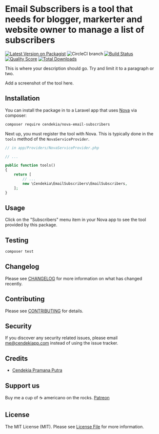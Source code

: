 # Email Subscribers is a tool that needs for blogger, markerter and website owner to manage a list of subscribers

[![Latest Version on Packagist](https://img.shields.io/packagist/v/cendekia/nova-email-subscribers.svg?style=flat-square)](https://packagist.org/packages/cendekia/nova-email-subscribers)
![CircleCI branch](https://img.shields.io/circleci/project/github/cendekia/nova-email-subscribers/master.svg?style=flat-square)
[![Build Status](https://img.shields.io/travis/cendekia/nova-email-subscribers/master.svg?style=flat-square)](https://travis-ci.org/cendekia/nova-email-subscribers)
[![Quality Score](https://img.shields.io/scrutinizer/g/cendekia/nova-email-subscribers.svg?style=flat-square)](https://scrutinizer-ci.com/g/cendekia/nova-email-subscribers)
[![Total Downloads](https://img.shields.io/packagist/dt/cendekia/nova-email-subscribers.svg?style=flat-square)](https://packagist.org/packages/cendekia/nova-email-subscribers)


This is where your description should go. Try and limit it to a paragraph or two.

Add a screenshot of the tool here.

## Installation

You can install the package in to a Laravel app that uses [Nova](https://nova.laravel.com) via composer:

```bash
composer require cendekia/nova-email-subscribers
```

Next up, you must register the tool with Nova. This is typically done in the `tools` method of the `NovaServiceProvider`.

```php
// in app/Providers/NovaServiceProvider.php

// ...

public function tools()
{
    return [
        // ...
        new \Cendekia\EmailSubscribers\EmailSubscribers,
    ];
}
```

## Usage

Click on the "Subscribers" menu item in your Nova app to see the tool provided by this package.

## Testing

``` bash
composer test
```

## Changelog

Please see [CHANGELOG](CHANGELOG.md) for more information on what has changed recently.

## Contributing

Please see [CONTRIBUTING](CONTRIBUTING.md) for details.

## Security

If you discover any security related issues, please email me@cendekiapp.com instead of using the issue tracker.

## Credits

- [Cendekia Pramana Putra](https://github.com/cendekia)

## Support us

Buy me a cup of ☕ americano on the rocks. [Patreon](https://www.patreon.com/cendekia)

## License

The MIT License (MIT). Please see [License File](LICENSE.md) for more information.
